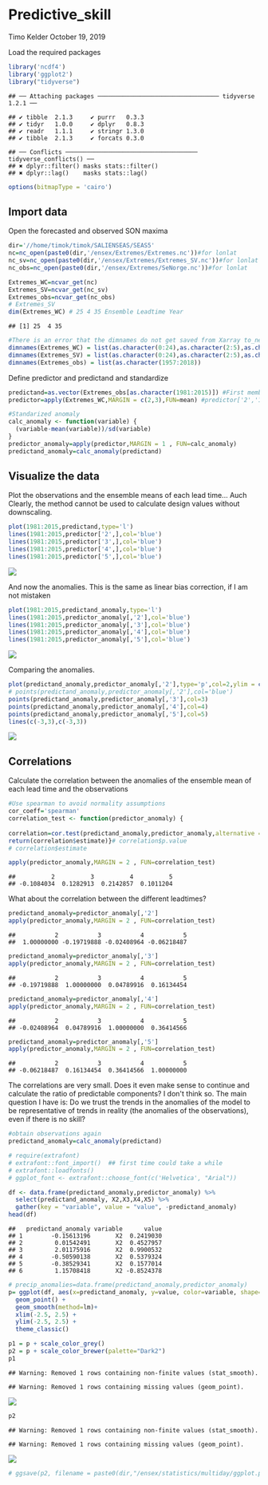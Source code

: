 Predictive\_skill
================
Timo Kelder
October 19, 2019

Load the required packages

``` r
library('ncdf4')
library('ggplot2')
library("tidyverse")
```

    ## ── Attaching packages ────────────────────────────────── tidyverse 1.2.1 ──

    ## ✔ tibble  2.1.3     ✔ purrr   0.3.3
    ## ✔ tidyr   1.0.0     ✔ dplyr   0.8.3
    ## ✔ readr   1.1.1     ✔ stringr 1.3.0
    ## ✔ tibble  2.1.3     ✔ forcats 0.3.0

    ## ── Conflicts ───────────────────────────────────── tidyverse_conflicts() ──
    ## ✖ dplyr::filter() masks stats::filter()
    ## ✖ dplyr::lag()    masks stats::lag()

``` r
options(bitmapType = 'cairo')
```

Import data
-----------

Open the forecasted and observed SON maxima

``` r
dir='//home/timok/timok/SALIENSEAS/SEAS5'
nc=nc_open(paste0(dir,'/ensex/Extremes/Extremes.nc'))#for lonlat
nc_sv=nc_open(paste0(dir,'/ensex/Extremes/Extremes_SV.nc'))#for lonlat
nc_obs=nc_open(paste0(dir,'/ensex/Extremes/SeNorge.nc'))#for lonlat

Extremes_WC=ncvar_get(nc)
Extremes_SV=ncvar_get(nc_sv)
Extremes_obs=ncvar_get(nc_obs)
# Extremes_SV
dim(Extremes_WC) # 25 4 35 Ensemble Leadtime Year 
```

    ## [1] 25  4 35

``` r
#There is an error that the dimnames do not get saved from Xarray to_netcdf. Set the dimnames here 
dimnames(Extremes_WC) = list(as.character(0:24),as.character(2:5),as.character(1981:2015))
dimnames(Extremes_SV) = list(as.character(0:24),as.character(2:5),as.character(1981:2015))
dimnames(Extremes_obs) = list(as.character(1957:2018))
```

Define predictor and predictand and standardize

``` r
predictand=as.vector(Extremes_obs[as.character(1981:2015)]) #First member, first leadtime that we use in this study
predictor=apply(Extremes_WC,MARGIN = c(2,3),FUN=mean) #predictor['2','1987']

#Standarized anomaly
calc_anomaly <- function(variable) {
  (variable-mean(variable))/sd(variable)
}
predictor_anomaly=apply(predictor,MARGIN = 1 , FUN=calc_anomaly)
predictand_anomaly=calc_anomaly(predictand)
```

Visualize the data
------------------

Plot the observations and the ensemble means of each lead time... Auch Clearly, the method cannot be used to calculate design values without downscaling.

``` r
plot(1981:2015,predictand,type='l')
lines(1981:2015,predictor['2',],col='blue')
lines(1981:2015,predictor['3',],col='blue')
lines(1981:2015,predictor['4',],col='blue')
lines(1981:2015,predictor['5',],col='blue')
```

![](Predictive_skill_files/figure-markdown_github/unnamed-chunk-5-1.png)

And now the anomalies. This is the same as linear bias correction, if I am not mistaken

``` r
plot(1981:2015,predictand_anomaly,type='l')
lines(1981:2015,predictor_anomaly[,'2'],col='blue')
lines(1981:2015,predictor_anomaly[,'3'],col='blue')
lines(1981:2015,predictor_anomaly[,'4'],col='blue')
lines(1981:2015,predictor_anomaly[,'5'],col='blue')
```

![](Predictive_skill_files/figure-markdown_github/unnamed-chunk-6-1.png)

Comparing the anomalies.

``` r
plot(predictand_anomaly,predictor_anomaly[,'2'],type='p',col=2,ylim = c(-2.5,2.5),xlim = c(-2.5,2.5))
# points(predictand_anomaly,predictor_anomaly[,'2'],col='blue')
points(predictand_anomaly,predictor_anomaly[,'3'],col=3)
points(predictand_anomaly,predictor_anomaly[,'4'],col=4)
points(predictand_anomaly,predictor_anomaly[,'5'],col=5)
lines(c(-3,3),c(-3,3))
```

![](Predictive_skill_files/figure-markdown_github/unnamed-chunk-7-1.png)

Correlations
------------

Calculate the correlation between the anomalies of the ensemble mean of each lead time and the observations

``` r
#Use spearman to avoid normality assumptions
cor_coeff='spearman'
correlation_test <- function(predictor_anomaly) {
  
correlation=cor.test(predictand_anomaly,predictor_anomaly,alternative = 'two.sided',method = cor_coeff) #alternative hypothesis is that the population correlation is greater than 0. -> we don't expect negative correlations? 
return(correlation$estimate)}# correlation$p.value
# correlation$estimate

apply(predictor_anomaly,MARGIN = 2 , FUN=correlation_test)
```

    ##          2          3          4          5 
    ## -0.1084034  0.1282913  0.2142857  0.1011204

What about the correlation between the different leadtimes?

``` r
predictand_anomaly=predictor_anomaly[,'2']
apply(predictor_anomaly,MARGIN = 2 , FUN=correlation_test)
```

    ##           2           3           4           5 
    ##  1.00000000 -0.19719888 -0.02408964 -0.06218487

``` r
predictand_anomaly=predictor_anomaly[,'3']
apply(predictor_anomaly,MARGIN = 2 , FUN=correlation_test)
```

    ##           2           3           4           5 
    ## -0.19719888  1.00000000  0.04789916  0.16134454

``` r
predictand_anomaly=predictor_anomaly[,'4']
apply(predictor_anomaly,MARGIN = 2 , FUN=correlation_test)
```

    ##           2           3           4           5 
    ## -0.02408964  0.04789916  1.00000000  0.36414566

``` r
predictand_anomaly=predictor_anomaly[,'5']
apply(predictor_anomaly,MARGIN = 2 , FUN=correlation_test)
```

    ##           2           3           4           5 
    ## -0.06218487  0.16134454  0.36414566  1.00000000

The correlations are very small. Does it even make sense to continue and calculate the ratio of predictable components? I don't think so. The main question I have is: Do we trust the trends in the anomalies of the model to be representative of trends in reality (the anomalies of the observations), even if there is no skill?

``` r
#obtain observations again
predictand_anomaly=calc_anomaly(predictand)

# require(extrafont)
# extrafont::font_import()  ## first time could take a while
# extrafont::loadfonts()
# ggplot_font <- extrafont::choose_font(c('Helvetica', "Arial"))

df <- data.frame(predictand_anomaly,predictor_anomaly) %>%
  select(predictand_anomaly, X2,X3,X4,X5) %>%
  gather(key = "variable", value = "value", -predictand_anomaly)
head(df)
```

    ##   predictand_anomaly variable      value
    ## 1        -0.15613196       X2  0.2419030
    ## 2         0.01542491       X2  0.4527957
    ## 3         2.01175916       X2  0.9900532
    ## 4        -0.50590138       X2  0.5379324
    ## 5        -0.38529341       X2  0.1577014
    ## 6         1.15708418       X2 -0.8524378

``` r
# precip_anomalies=data.frame(predictand_anomaly,predictor_anomaly)
p= ggplot(df, aes(x=predictand_anomaly, y=value, color=variable, shape=variable)) +
  geom_point() + 
  geom_smooth(method=lm)+
  xlim(-2.5, 2.5) +
  ylim(-2.5, 2.5) +
  theme_classic() 

p1 = p + scale_color_grey()
p2 = p + scale_color_brewer(palette="Dark2")
p1
```

    ## Warning: Removed 1 rows containing non-finite values (stat_smooth).

    ## Warning: Removed 1 rows containing missing values (geom_point).

![](Predictive_skill_files/figure-markdown_github/unnamed-chunk-10-1.png)

``` r
p2
```

    ## Warning: Removed 1 rows containing non-finite values (stat_smooth).

    ## Warning: Removed 1 rows containing missing values (geom_point).

![](Predictive_skill_files/figure-markdown_github/unnamed-chunk-10-2.png)

``` r
# ggsave(p2, filename = paste0(dir,"/ensex/statistics/multiday/ggplot.png"), dpi = 300, type = "cairo")
```
